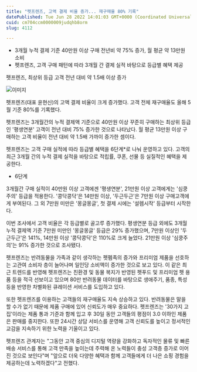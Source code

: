 ```yaml
---
title: "펫프렌즈, 고액 결제 비율 증가... 재구매율 80% 기록"
datePublished: Tue Jun 28 2022 14:01:03 GMT+0000 (Coordinated Universal Time)
cuid: cm704ccm0000009judqhb8orm
slug: 4112

---
```



- 3개월 누적 결제 기준 40만원 이상 구매 전년비 약 75% 증가, 월 평균 약 13만원 소비
- 펫프렌즈, 고객 구매 패턴에 따라 3개월 간 결제 실적 바탕으로 등급별 혜택 제공

펫프렌즈, 최상위 등급 고객 전년 대비 약 1.5배 이상 증가

![이미지](https://cdn.hashnode.com/res/hashnode/image/upload/v1739256378860/63686f02-8e72-459c-8cb3-e6237877d683.jpeg)

펫프렌즈(대표 윤현신)의 고액 결제 비율이 크게 증가했다. 고객 전체 재구매율도 올해 5월 기준 80%를 기록했다.

펫프렌즈는 3개월간의 누적 결제액 기준으로 40만원 이상 꾸준히 구매하는 최상위 등급인 '평생연분' 고객이 전년 대비 75% 증가한 것으로 나타났다. 월 평균 13만원 이상 구매하는 고객 비율이 전년 대비 약 1.5배 가까이 증가한 셈이다.

펫프렌즈는 고객 구매 실적에 따라 등급별 혜택을 6단계*로 나눠 운영하고 있다. 고객의 최근 3개월 간의 누적 결제 실적을 바탕으로 적립률, 쿠폰, 선물 등 실질적인 혜택을 제공한다.

* 6단계

3개월간 구매 실적이 40만원 이상 고객에겐 '평생연분', 21만원 이상 고객에게는 '심쿵주의' 등급을 적용한다. '콩닥콩닥'은 14만원 이상, '두근두근'은 7만원 이상 구매고객에게 부여된다. 그 외 7만원 미만은 '몽글몽글', 첫 결제 시에는 '설렘시작' 등급부터 시작한다.

이번 조사에서 고객 비율은 각 등급별로 골고루 증가했다. 평생연분 등급 외에도 3개월 누적 결제액 기준 7만원 미만인 '몽글몽글' 등급은 29% 증가했으며, 7만원 이상인 '두근두근'은 141%, 14만원 이상 '콩닥콩닥'은 110%로 크게 늘었다. 21만원 이상 '심쿵주의'는 91% 증가한 것으로 조사됐다.

펫프렌즈는 반려동물을 가족과 같이 생각하는 펫펨족의 증가와 프리미엄 제품을 선호하는 고관여 소비자 층이 늘어나며 일인당 소비액이 증가한 것으로 보고 있다. 이 같은 최근 트렌드를 반영해 펫프렌즈는 친환경 및 동물 복지가 반영된 펫푸드 및 프리미엄 펫 용품 등을 적극 선보이고 있으며 80만 반려동물 데이터를 바탕으로 생애주기, 품종, 특성 등을 반영한 차별화된 큐레이션 서비스를 도입하고 있다.

또한 펫프렌즈를 이용하는 고객들의 재구매율도 지속 상승하고 있다. 반려동물은 말을 할 수가 없기 때문에 제품 구매에 있어 신뢰도가 매우 중요하다. 펫프렌즈는 '30가지 고집'이라는 제품 통과 기준과 함께 입고 후 30일 동안 고객들의 평점이 3.0 이하인 제품은 판매를 중지한다. 또한 24시간 상담 서비스를 운영해 고객 신뢰도를 높이고 정서적인 교감을 지속하기 위한 노력을 기울이고 있다.

펫프렌즈 관계자는 "그동안 고객 중심의 디지털 역량을 강화하고 독자적인 물류 및 빠른 배송 서비스를 통해 고객 만족을 높이는데 주력해 온 노력들이 충성 고객층 증가로 이어진 것으로 보인다"며 "앞으로 더욱 다양한 혜택과 함께 고객들에게 더 나은 쇼핑 경험을 제공하는데 노력하겠다"고 전했다.